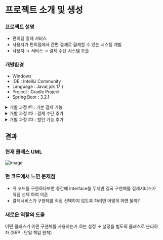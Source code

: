 # 프로젝트 소개 및 생성
### 프로젝트 설명

- 편의점 결제 서비스
- 사용자가 편의점에서 간편 결제로 결제할 수 있는 시스템 개발
- 사용자 → 서비스 → 결제 수단 시스템 호출

### 개발환경

- Windows
- IDE : IntelliJ Community
- Language : Java( jdk 17 )
- Project : Gradle Project
- Spring Boot : 3.2.1

<details>
<summary>개발 과정 #1 : 기본 결제 기능 </summary>

## 개발 과정  #1

### 기획자의 요구사항


- 편의점은 GS25, CU, 세븐일레븐 입니다.
- 결제만 되면 됩니다.

### 요구사항 분석 결과


- 편의점은 정확히 정해져 있으니 enum으로 관리
- 결제수단은 가장 간단한 money만 사용

### 클래스 UML


![image](https://github.com/dev-Seonghwan/convpay/assets/91909986/af80592c-4c32-4e8d-aa6a-7ac8a1143676)

---
</details>


<details>
<summary>개발 과정 #2 : 결제 수단 추가</summary>

## 개발 과정 #2

### 기획자의 요구사항


- 사용자들이 카드 결제도 하고싶어합니다.
- 결제수단에 카드를 추가해주세요.

### 요구사항 분석 결과


- 사용자의 결제 요청에 결제수단 정보 추가 ( 머니/카드 )

<aside>
☝ 나중에 결제수단이 계속 추가되지 않을까?
→ DIP(의존성 역전 원칙)를 따라 규인터페이스를 정의하고, 각 결제수단은 해당 인터페이스를 구현하는 어댑터를 가지게 구현

</aside>

### 클래스 UML

---

![image](https://github.com/dev-Seonghwan/convpay/assets/91909986/bb6fa20b-4c09-4cfd-a41b-12b8d2caa901)

---
</details>


<details>
<summary>개발 과정 #3 : 할인 기능 추가</summary>

## 개발 과정 #3

### 기획자의 요구사항


- 할인 기능이 필요합니다.
- 하지만 아직 할인 정책을 정하지 못했어요.

### 요구사항 분석 결과


- 할인 기능이 필요하나, 지금은 정해진게 없다.

<aside>
☝ 먼저 개발에 들어가 나중에 구현체를 선택
→ OCP(개방 패쇄 원칙)를 따라 정책별 클래스를 구현

</aside>

### 클래스 UML

![image](https://github.com/dev-Seonghwan/convpay/assets/91909986/01f55419-e4ac-4278-9b2e-243ee4321c50)

---
</details>






## 결과

### 현재 클래스 UML

![image](https://github.com/dev-Seonghwan/convpay/assets/91909986/444283c2-1391-4618-99da-de79a2339b76)

### 현 코드에서 느낀 문제점

- 위 코드를 구현하다보면 중간에 Interface를 두지만 결국 구현체를 결제서비스가 직접 선택
하여 의존
- 결제서비스가 구현체를 직접 선택하지 않도록 하려면 어떻게 하면 될까?


### 새로운 역할의 도출

어떤 클래스가 어떤 구현체를 사용하는가 하는 설정
→ 설정을 별도의 클래스로 분리하자 (SRP : 단일 책임 원칙)


